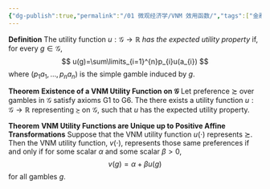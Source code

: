 ```yaml
---
{"dg-publish":true,"permalink":"/01 微观经济学/VNM 效用函数/","tags":["金融经济学"],"created":"2024-07-22T16:48:26.000+08:00","updated":"2024-07-22T16:48:26.000+08:00"}
---
```


**Definition** The utility function $u:\mathcal{G}\to \mathbb{R}$ *has the expected utility property* if, for every $g\in \mathcal{G}$,
$$
u(g)=\sum\limits_{i=1}^{n}p_{i}u(a_{i})
$$
where $(p_{1}a_{1},\dots,p_{n}a_{n})$ is the simple gamble induced by $g$.

**Theorem** **Existence of a VNM Utility Function on $\mathcal{G}$**
Let preference $\succsim$ over gambles in $\mathcal{G}$ satisfy axioms G1 to G6. The there exists a utility function $u:\mathcal{G}\to \mathbb{R}$ representing $\succsim$ on $\mathcal{G}$, such that $u$ has the expected utility property.

**Theorem** **VNM Utility Functions are Unique up to Positive Affine Transformations**
Suppose that the VNM utility function $u(\cdot)$ represents $\succsim$. Then the VNM utility function, $v(\cdot)$, represents those same preferences if and only if for some scalar $\alpha$ and some scalar $\beta>0$,
$$
v(g)=\alpha+\beta u(g)
$$
for all gambles $g$.

